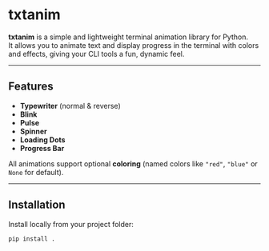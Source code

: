 # txtanim

**txtanim** is a simple and lightweight terminal animation library for Python.  
It allows you to animate text and display progress in the terminal with colors and effects, giving your CLI tools a fun, dynamic feel.

---

## Features

- **Typewriter** (normal & reverse)  
- **Blink**  
- **Pulse**  
- **Spinner**  
- **Loading Dots**  
- **Progress Bar**  

All animations support optional **coloring** (named colors like `"red"`, `"blue"` or `None` for default).

---

## Installation

Install locally from your project folder:

```bash
pip install .